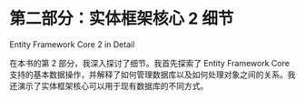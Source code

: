 # 第二部分：实体框架核心 2 细节

<!-- ch 11~18 -->

Entity Framework Core 2 in Detail

在本书的第 2 部分，我深入探讨了细节。我首先探索了 Entity Framework Core 支持的基本数据操作，并解释了如何管理数据库以及如何处理对象之间的关系。我还演示了实体框架核心可以用于现有数据库的不同方式。
